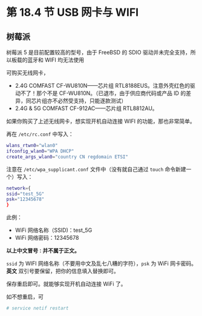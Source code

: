 # 第 18.4 节 USB 网卡与 WIFI


## 树莓派 

树莓派 5 是目前配置较高的型号，由于 FreeBSD 的 SDIO 驱动并未完全支持，所以板载的蓝牙和 WIFI 均无法使用

可购买无线网卡，

- 2.4G COMFAST CF-WU810N——芯片组 RTL8188EUS。注意外壳红色的驱动不了！那个不是 CF-WU810N。（已退市，由于供应商代码或产品 ID 的差异，同芯片组亦不必然受支持，只能逐款测试）
- 2.4G & 5G COMFAST CF-912AC——芯片组 RTL8812AU。

如果你购买了上述无线网卡，想实现开机自动连接 WIFI 的功能，那也非常简单。

再在 `/etc/rc.conf` 中写入：

```sh
wlans_rtwn0="wlan0"
ifconfig_wlan0="WPA DHCP"
create_args_wlan0="country CN regdomain ETSI"
```

注意在 `/etc/wpa_supplicant.conf` 文件中（没有就自己通过 `touch` 命令新建一个）写入：

```sh
network={
ssid="test_5G"
psk="12345678"
}
```

此例：

- WiFi 网络名称（SSID)：test_5G
- WiFi 网络密码：12345678

**以上中文冒号`：`并不属于正文。**

`ssid` 为 WIFI 网络名称（不要用中文及乱七八糟的字符），`psk` 为 WiFi 网卡密码。**英文** 双引号要保留，把你的信息填入替换即可。

保存重启即可。就能够实现开机自动连接 WiFi 了。

如不想重启，可

```sh
# service netif restart
```

